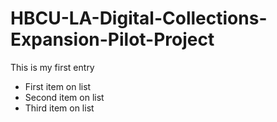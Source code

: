 # HBCU-LA-Digital-Collections-Expansion-Pilot-Project

This is my first entry
* First item on list
* Second item on list
* Third item on list
